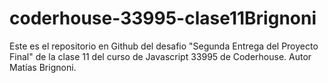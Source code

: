 # coderhouse-33995-clase11Brignoni
Este es el repositorio en Github del desafio "Segunda Entrega del Proyecto Final" de la clase 11 del curso de Javascript 33995 de Coderhouse. Autor Matías Brignoni.
